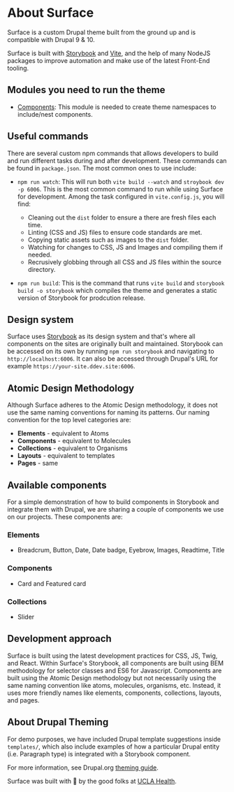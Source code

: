 # About Surface

Surface is a custom Drupal theme built from the ground up and is compatible with Drupal 9 & 10.

Surface is built with [Storybook](https://storybook.js.org/) and [Vite](https://vitejs.dev/), and the help of many NodeJS packages to improve automation and make use of the latest Front-End tooling.

## Modules you need to run the theme

* [Components](https://www.drupal.org/project/components): This module is needed to create theme namespaces to include/nest components.

## Useful commands

There are several custom npm commands that allows developers to build and run different
tasks during and after development. These commands can be found in `package.json`.
The most common ones to use include:

* `npm run watch`: This will run both `vite build --watch` and `stroybook dev -p 6006`.  This is the most common command to run while using Surface for development.  Among the task configured in `vite.config.js`, you will find:
  * Cleaning out the `dist` folder to ensure a there are fresh files each time.
  * Linting (CSS and JS) files to ensure code standards are met.
  * Copying static assets such as images to the `dist` folder.
  * Watching for changes to CSS, JS and Images and compiling them if needed.
  * Recrusively globbing through all CSS and JS files within the source directory.

* `npm run build`: This is the command that runs `vite build` and `storybook build -o storybook` which compiles the theme and generates a static version of Storybook for prodcution release.

## Design system

Surface uses [Storybook](https://storybook.js.org/) as its design system and that's where all components
on the sites are originally built and maintained.  Storybook can be accessed on its own by running `npm run storybook`
and navigating to `http://localhost:6006`.  It can also be accessed through Drupal's URL for example `https://your-site.ddev.site:6006`.

## Atomic Design Methodology

Although Surface adheres to the Atomic Design methodology, it does not use the same naming conventions for naming its patterns.  Our naming convention for the top level categories are:

* **Elements** - equivalent to Atoms
* **Components** - equivalent to Molecules
* **Collections** - equivalent to Organisms
* **Layouts** - equivalent to templates
* **Pages** - same

## Available components

For a simple demonstration of how to build components in Storybook and integrate them with Drupal, we are sharing a couple of components we use on our projects. These components are:

### Elements

* Breadcrum, Button, Date, Date badge, Eyebrow, Images, Readtime, Title

### Components

* Card and Featured card

### Collections

* Slider

## Development approach

Surface is built using the latest development practices for CSS, JS, Twig, and React.  Within Surface's Storybook,
all components are built using BEM methodology for selector classes and ES6 for Javascript.
Components are built using the Atomic Design methodology but not necessarily using the same naming convention
like atoms, molecules, organisms, etc.  Instead, it uses more friendly names like elements, components, collections,
layouts, and pages.

## About Drupal Theming

For demo purposes, we have included Drupal template suggestions inside `templates/`, which also include examples of how a particular Drupal entity (i.e. Paragraph type) is integrated with a Storybook component.

For more information, see Drupal.org [theming guide](
https://www.drupal.org/docs/develop/theming-drupal).

Surface was built with 🩵 by the good folks at [UCLA Health](https://it.uclahealth.org/about/dgit/teams/web-development).
